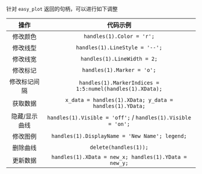 针对 `easy_plot` 返回的句柄，可以进行如下调整

|   **操作**    |                         **代码示例**                         |
| :-----------: | :----------------------------------------------------------: |
|   修改颜色    |                  `handles(1).Color = 'r';`                   |
|   修改线型    |                `handles(1).LineStyle = '--';`                |
|   修改线宽    |                 `handles(1).LineWidth = 2;`                  |
|   修改标记    |                  `handles(1).Marker = 'o';`                  |
| 修改标记间隔  |  `handles(1).MarkerIndices = 1:5:numel(handles(1).XData);`  |
|   获取数据    |   `x_data = handles(1).XData; y_data = handles(1).YData;`    |
| 隐藏/显示曲线 | `handles(1).Visible = 'off';` / `handles(1).Visible = 'on';` |
|   修改图例    |        `handles(1).DisplayName = 'New Name'; legend;`        |
|   删除曲线    |                    `delete(handles(1));`                     |
|   更新数据    |    `handles(1).XData = new_x; handles(1).YData = new_y;`     |
